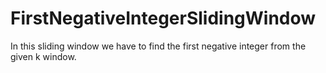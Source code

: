 # FirstNegativeIntegerSlidingWindow
In this sliding window we have to find the first negative integer from the given k window.
